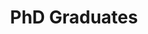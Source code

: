---
layout: people_category
title: PhD Graduates
permalink: /people/phd-graduates/
category: PhD Graduates
description: PhD graduates from the Spectrum Lab
nav: false
---